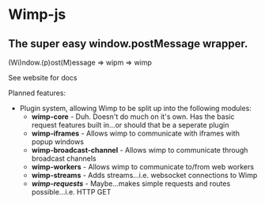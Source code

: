 # Wimp-js
## The super easy window.postMessage wrapper.
(Wi)ndow.(p)ost(M)essage => wipm => wimp

See website for docs


Planned features:
 - Plugin system, allowing Wimp to be split up into the following modules:
   - **wimp-core** - Duh. Doesn't do much on it's own. Has the basic request features built in...or should that be a seperate plugin
   - **wimp-iframes** - Allows wimp to communicate with iframes with popup windows
   - **wimp-broadcast-channel** - Allows wimp to communicate through broadcast channels
   - **wimp-workers** - Allows wimp to communicate to/from web workers
   - **wimp-streams** - Adds streams...i.e. websocket connections to Wimp
   - _**wimp-requests**_ - Maybe...makes simple requests and routes possible...i.e. HTTP GET